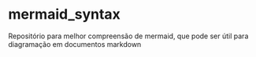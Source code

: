 # mermaid_syntax
Repositório para melhor compreensão de mermaid, que pode ser útil para diagramação em documentos markdown

